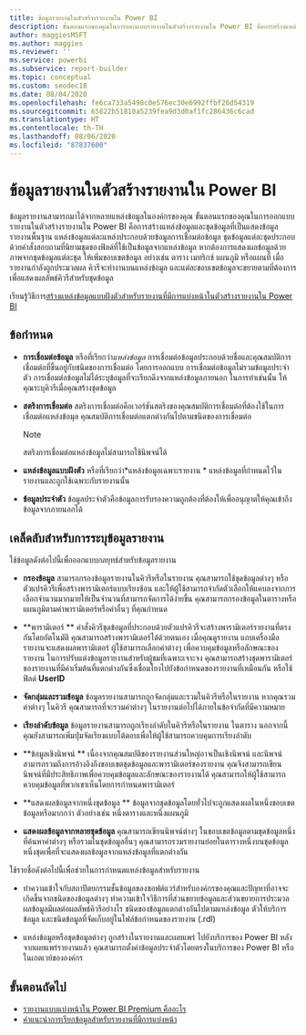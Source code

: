```yaml
---
title: ข้อมูลรายงานในตัวสร้างรายงานใน Power BI
description: ขั้นตอนแรกของคุณในการออกแบบรายงานในตัวสร้างรายงานใน Power BI คือการสร้างแหล่งข้อมูลและชุดข้อมูลที่แสดงข้อมูลรายงานพื้นฐาน
author: maggiesMSFT
ms.author: maggies
ms.reviewer: ''
ms.service: powerbi
ms.subservice: report-builder
ms.topic: conceptual
ms.custom: seodec18
ms.date: 08/04/2020
ms.openlocfilehash: fe6ca733a5498c0e576ec30e6992ffbf26d54319
ms.sourcegitcommit: 65822b51810a5239fea9d3d0af1fc286436c6cad
ms.translationtype: HT
ms.contentlocale: th-TH
ms.lasthandoff: 08/06/2020
ms.locfileid: "87837600"
---
```

# <a name="report-data-in-power-bi-report-builder"></a>ข้อมูลรายงานในตัวสร้างรายงานใน Power BI

ข้อมูลรายงานสามารถมาได้จากหลายแหล่งข้อมูลในองค์กรของคุณ ขั้นตอนแรกของคุณในการออกแบบรายงานในตัวสร้างรายงานใน Power BI คือการสร้างแหล่งข้อมูลและชุดข้อมูลที่เป็นแสดงข้อมูลรายงานพื้นฐาน แหล่งข้อมูลแต่ละแหล่งประกอบด้วยข้อมูลการเชื่อมต่อข้อมูล ชุดข้อมูลแต่ละชุดประกอบด้วยคำสั่งสอบถามที่นิยามชุดของฟิลด์ที่ใช้เป็นข้อมูลจากแหล่งข้อมูล หากต้องการแสดงผลข้อมูลด้วยภาพจากชุดข้อมูลแต่ละชุด ให้เพิ่มขอบเขตข้อมูล อย่างเช่น ตาราง เมทริกซ์ แผนภูมิ หรือแผนที่ เมื่อรายงานกำลังถูกประมวลผล คิวรีจะทำงานบนแหล่งข้อมูล และแต่ละขอบเขตข้อมูลจะขยายตามที่ต้องการเพื่อแสดงผลลัพธ์คิวรีสำหรับชุดข้อมูล  

เรียนรู้วิธีการ[สร้างแหล่งข้อมูลแบบฝังตัวสำหรับรายงานที่มีการแบ่งหน้าในตัวสร้างรายงานใน Power BI](paginated-reports-embedded-data-source.md)


##  <a name="terms"></a><a name="BkMk_ReportDataTerms"></a> ข้อกำหนด  
  
- **การเชื่อมต่อข้อมูล** หรือที่เรียกว่า*แหล่งข้อมูล* การเชื่อมต่อข้อมูลประกอบด้วยชื่อและคุณสมบัติการเชื่อมต่อที่ขึ้นอยู่กับชนิดของการเชื่อมต่อ โดยการออกแบบ การเชื่อมต่อข้อมูลไม่รวมข้อมูลประจำตัว การเชื่อมต่อข้อมูลไม่ได้ระบุข้อมูลที่จะเรียกดึงจากแหล่งข้อมูลภายนอก ในการทำเช่นนั้น ให้คุณระบุคิวรีเมื่อคุณสร้างชุดข้อมูล  
  
- **สตริงการเชื่อมต่อ** สตริงการเชื่อมต่อคือเวอร์ชันสตริงของคุณสมบัติการเชื่อมต่อที่ต้องใช้ในการเชื่อมต่อแหล่งข้อมุล คุณสมบัติการเชื่อมต่อแตกต่างกันไปตามชนิดของการเชื่อมต่อ 

    > [!NOTE]
    > สตริงการเชื่อมต่อแหล่งข้อมูลไม่สามารถใช้นิพจน์ได้
  
- **แหล่งข้อมูลแบบฝังตัว** หรือที่เรียกว่า*แหล่งข้อมูลเฉพาะรายงาน * แหล่งข้อมูลที่กำหนดไว้ในรายงานและถูกใช้เฉพาะกับรายงานนั้น  
  
- **ข้อมูลประจำตัว** ข้อมูลประจำตัวคือข้อมูลการรับรองความถูกต้องที่ต้องให้เพื่ออนุญาตให้คุณเข้าถึงข้อมูลจากภายนอกได้  
  
##  <a name="tips-for-specifying-report-data"></a><a name="BkMk_ReportDataTips"></a> เคล็ดลับสำหรับการระบุข้อมูลรายงาน

 ใช้ข้อมูลดังต่อไปนี้เพื่อออกแบบกลยุทธ์สำหรับข้อมูลรายงาน  
  
- **กรองข้อมูล** สามารถกรองข้อมูลรายงานในคิวรีหรือในรายงาน คุณสามารถใช้ชุดข้อมูลต่างๆ หรือตัวแปรคิวรีเพื่อสร้างพารามิเตอร์แบบเรียงซ้อน และให้ผู้ใช้สามารถจำกัดตัวเลือกให้แคบลงจากการเลือกจำนวนมากมายให้เป็นจำนวนที่สามารถจัดการได้ง่ายขึ้น คุณสามารถกรองข้อมูลในตารางหรือแผนภูมิตามค่าพารามิเตอร์หรือค่าอื่นๆ ที่คุณกำหนด  
  
- **พารามิเตอร์ ** คำสั่งคิวรีชุดข้อมูลที่ประกอบด้วยตัวแปรคิวรีจะสร้างพารามิเตอร์รายงานที่ตรงกันโดยอัตโนมัติ คุณสามารถสร้างพารามิเตอร์ได้ด้วยตนเอง เมื่อคุณดูรายงาน แถบเครื่องมือรายงานจะแสดงผลพารามิเตอร์ ผู้ใช้สามารถเลือกค่าต่างๆ เพื่อควบคุมข้อมูลหรือลักษณะของรายงาน ในการปรับแต่งข้อมูลรายงานสำหรับผู้ชมที่เฉพาะเจาะจง คุณสามารถสร้างชุดพารามิเตอร์ของรายงานที่มีค่าเริ่มต้นที่แตกต่างกันซึ่งเชื่อมโยงไปยังข้อกำหนดของรายงานที่เหมือนกัน หรือใช้ฟิลด์ **UserID** 
  
- **จัดกลุ่มและรวมข้อมูล** ข้อมูลรายงานสามารถถูกจัดกลุ่มและรวมในคิวรีหรือในรายงาน หากคุณรวมค่าต่างๆ ในคิวรี คุณสามารถที่จะรวมค่าต่างๆ ในรายงานต่อไปได้ภายในข้อจำกัดที่มีความหมาย  
  
- **เรียงลำดับข้อมูล** ข้อมูลรายงานสามารถถูกเรียงลำดับในคิวรีหรือในรายงาน ในตาราง นอกจากนี้คุณยังสามารถเพิ่มปุ่มจัดเรียงแบบโต้ตอบเพื่อให้ผู้ใช้สามารถควบคุมการเรียงลำดับ  
  
- **ข้อมูลเชิงนิพจน์ ** เนื่องจากคุณสมบัติของรายงานส่วนใหญ่อาจเป็นเชิงนิพจน์ และนิพจน์สามารถรวมถึงการอ้างอิงถึงขอบเขตชุดข้อมูลและพารามิเตอร์ของรายงาน คุณจึงสามารถเขียนนิพจน์ที่มีประสิทธิภาพเพื่อควบคุมข้อมูลและลักษณะของรายงานได้ คุณสามารถให้ผู้ใช้สามารถควบคุมข้อมูลที่พวกเขาเห็นโดยการกำหนดพารามิเตอร์  
  
- **แสดงผลข้อมูลจากหนึ่งชุดข้อมูล ** ข้อมูลจากชุดข้อมูลโดยทั่วไปจะถูกแสดงผลในหนึ่งขอบเขตข้อมูลหรือมากกว่า ตัวอย่างเช่น หนึ่งตารางและหนึ่งแผนภูมิ  
  
- **แสดงผลข้อมูลจากหลายชุดข้อมูล** คุณสามารถเขียนนิพจน์ต่างๆ ในขอบเขตข้อมูลตามชุดข้อมูลหนึ่งที่ค้นหาค่าต่างๆ หรือรวมในชุดข้อมูลอื่นๆ คุณสามารถรวมรายงานย่อยในตารางหนึ่งบนชุดข้อมูลหนึ่งชุดเพื่อที่จะแสดงผลข้อมูลจากแหล่งข้อมูลที่แตกต่างกัน  
  
 ใช้รายชื่อดังต่อไปนี้เพื่อช่วยในการกำหนดแหล่งข้อมูลสำหรับรายงาน  
  
- ทำความเข้าใจกับสถาปัตยกรรมชั้นข้อมูลของซอฟต์แวร์สำหรับองค์กรของคุณและปัญหาที่อาจจะเกิดขึ้นจากชนิดของข้อมูลต่างๆ ทำความเข้าใจวิธีการที่ส่วนขยายข้อมูลและส่วนขยายการประมวลผลข้อมูลมีผลต่อผลลัพธ์คิวรีอย่างไร ชนิดของข้อมูลแตกต่างกันไปตามแหล่งข้อมูล ตัวให้บริการข้อมูล และชนิดข้อมูลที่จัดเก็บอยู่ในไฟล์ข้อกำหนดของรายงาน (.rdl)  
  
- แหล่งข้อมูลหรือชุดข้อมูลต่างๆ ถูกสร้างในรายงานและเผยแพร่ ไปยังบริการของ Power BI หลังจากเผยแพร่รายงานแล้ว คุณสามารถตั้งค่าข้อมูลประจำตัวโดยตรงในบริการของ Power BI หรือในเกตเวย์ขององค์กร 

## <a name="next-steps"></a>ขั้นตอนถัดไป

- [รายงานแบบแบ่งหน้าใน Power BI Premium คืออะไร](paginated-reports-report-builder-power-bi.md)  
- [คำแนะนำการเรียกข้อมูลสำหรับรายงานที่มีการแบ่งหน้า](../guidance/report-paginated-data-retrieval.md)
